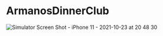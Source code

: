 # ArmanosDinnerClub

![Simulator Screen Shot - iPhone 11 - 2021-10-23 at 20 48 30](https://user-images.githubusercontent.com/73706013/138698407-faabc247-2c2c-4054-9df4-db011143ef40.png)
